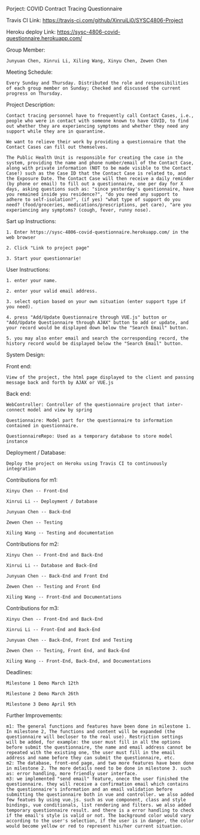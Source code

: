 Porject: COVID Contract Tracing Questionnaire

Travis CI Link: https://travis-ci.com/github/XinruiLi0/SYSC4806-Project

Heroku deploy Link: https://sysc-4806-covid-questionnaire.herokuapp.com/

Group Member: 

	Junyuan Chen, Xinrui Li, Xiling Wang, Xinyu Chen, Zewen Chen

Meeting Schedule: 
    
	Every Sunday and Thursday. Distributed the role and responsibilities of each group member on Sunday; Checked and discussed the current progress on Thursday.

Project Description:

	Contact tracing personnel have to frequently call Contact Cases, i.e., people who were in contact with someone known to have COVID, to find out whether they are experiencing symptoms and whether they need any support while they are in quarantine.
 
	We want to relieve their work by providing a questionnaire that the Contact Cases can fill out themselves.

	The Public Health Unit is responsible for creating the case in the system, providing the name and phone number/email of the Contact Case, along with private information (NOT to be made visible to the Contact Case!) such as the Case ID that the Contact Case is related to, and the Exposure Date. The Contact Case will then receive a daily reminder (by phone or email) to fill out a questionnaire, one per day for X days, asking questions such as: "since yesterday's questionnaire, have you remained inside you residence?", "do you need any support to adhere to self-isolation?", (if yes) "what type of support do you need? (food/groceries, medications/prescriptions, pet care), "are you experiencing any symptoms? (cough, fever, runny nose).


Sart up Instructions:

	1. Enter https://sysc-4806-covid-questionnaire.herokuapp.com/ in the web browser

	2. Click "Link to project page"

	3. Start your questionnarie!


User Instructions:

	1. enter your name.

	2. enter your valid email address.

	3. select option based on your own situation (enter support type if you need).

	4. press "Add/Update Questionnaire through VUE.js" button or "Add/Update Questionnaire through AJAX" button to add or update, and your record would be displayed down below the "Search Email" button.

	5. you may also enter email and search the corresponding record, the history record would be displayed below the "Search Email" button.


System Design:

  Front end: 

	View of the project, the html page displayed to the client and passing message back and forth by AJAX or VUE.js
  
  Back end:

  	WebController: Controller of the questionnaire project that inter-connect model and view by spring

  	Questionnaire: Model part for the questionnaire to information contained in questionnaire.

	QuestionnaireRepo: Used as a temporary database to store model instance
  
  Deployment / Database:

	Deploy the project on Heroku using Travis CI to continuously integration


Contributions for m1:

	Xinyu Chen -- Front-End

	Xinrui Li -- Deployment / Database

	Junyuan Chen -- Back-End

	Zewen Chen -- Testing

	Xiling Wang -- Testing and documentation
	
Contributions for m2:

	Xinyu Chen -- Front-End and Back-End

	Xinrui Li -- Database and Back-End

	Junyuan Chen -- Back-End and Front End

	Zewen Chen -- Testing and Front End

	Xiling Wang -- Front-End and Documentations

Contributions for m3:

	Xinyu Chen -- Front-End and Back-End

	Xinrui Li -- Front-End and Back-End

	Junyuan Chen -- Back-End, Front End and Testing

	Zewen Chen -- Testing, Front End, and Back-End

	Xiling Wang -- Front-End, Back-End, and Documentations
	
Deadlines:

	Milestone 1 Demo March 12th 

	Milestone 2 Demo March 26th

	Milestone 3 Demo April 9th

	
Further Improvements:
	
	m1: The general functions and features have been done in milestone 1. In milestone 2, The functions and content will be expanded (the questionnaire will becloser to the real use). Restriction settings will be added, for example: the user must fill in all the options  before submit the questionnaire, the name and email address cannot be repeated with the existing one, the user must fill in the email address and name before they can submit the questionnaire, etc.
	m2: The database, front-end page, and two more features have been done in milestone 2. The more details need to be done in milestone 3. such as: error handling, more friendly user interface. 
	m3: we implemented "send email" feature, onece the user finished the questionnaire. they will receive a confirmation email which contains the questionnaire's information and an email validation before submitting the questionnaire both in vue and controller. we also added few featues by using vue.js. such as vue component, class and style bindings, vue conditionals, list rendering and filters. we also added temporary questionnaire result. and there is a error handling to check if the email's style is valid or not. The background color would vary according to the user's selection, if the user is in danger, the color would become yellow or red to represent his/her current situation. 
	
